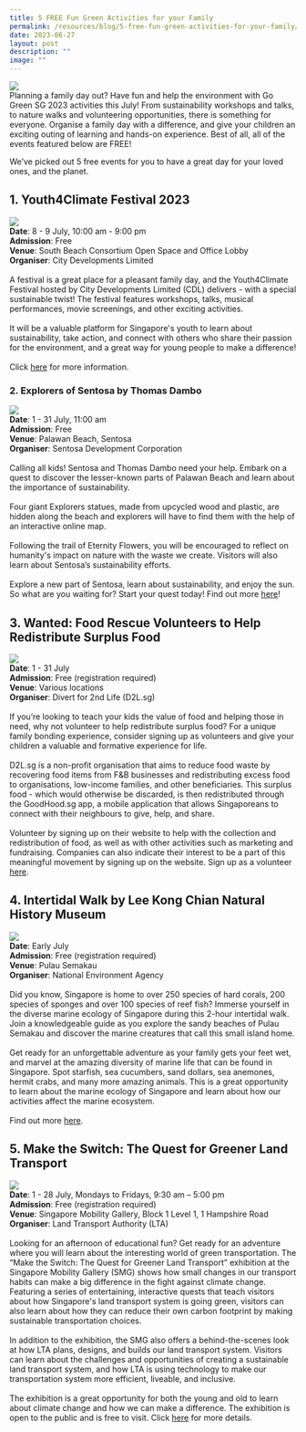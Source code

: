 ```yaml
---
title: 5 FREE Fun Green Activities for your Family
permalink: /resources/blog/5-free-fun-green-activities-for-your-family/
date: 2023-06-27
layout: post
description: ""
image: ""
---
```

![](/images/Blog/blog1banner.png)
<br>
Planning a family day out? Have fun and help the environment with Go Green SG 2023 activities this July! From sustainability workshops and talks, to nature walks and volunteering opportunities, there is something for everyone. Organise a family day with a difference, and give your children an exciting outing of learning and hands-on experience. Best of all, all of the events featured below are FREE! 

We’ve picked out 5 free events for you to have a great day for your loved ones, and the planet.

## 1. **Youth4Climate Festival 2023**<br>
![](/images/Blog/blog1-1.jpeg)<br>
**Date**: 8 - 9 July, 10:00 am - 9:00 pm<br>
**Admission**: Free<br>
**Venue**: South Beach Consortium Open Space and Office Lobby<br>
**Organiser**: City Developments Limited
<br><br>
A festival is a great place for a pleasant family day, and the Youth4Climate Festival hosted by City Developments Limited (CDL) delivers - with a special sustainable twist! The festival features workshops, talks, musical performances, movie screenings, and other exciting activities. 
<br><br>
It will be a valuable platform for Singapore's youth to learn about sustainability, take action, and connect with others who share their passion for the environment, and a great way for young people to make a difference!
<br><br>
Click [here](https://www.gogreen.gov.sg/youth4climate-festival-2023/) for more information.

### 2. **Explorers of Sentosa by Thomas Dambo**<br>
![](/images/Blog/blog1-2.jpeg)<br>
**Date**: 1 - 31 July, 11:00 am<br>
**Admission**: Free<br>
**Venue**: Palawan Beach, Sentosa<br>
**Organiser**: Sentosa Development Corporation
<br><br>
Calling all kids! Sentosa and Thomas Dambo need your help. Embark on a quest to discover the lesser-known parts of Palawan Beach and learn about the importance of sustainability.
<br><br>
Four giant Explorers statues, made from upcycled wood and plastic, are hidden along the beach and explorers will have to find them with the help of an interactive online map.
<br><br>
Following the trail of Eternity Flowers, you will be encouraged to reflect on humanity's impact on nature with the waste we create. Visitors will also learn about Sentosa’s sustainability efforts.
<br><br>
Explore a new part of Sentosa, learn about sustainability, and enjoy the sun. So what are you waiting for? Start your quest today! Find out more [here](https://www.gogreen.gov.sg/explorers-of-sentosa-by-thomas-dambo/)!

## 3. **Wanted: Food Rescue Volunteers to Help Redistribute Surplus Food**<br>
![](/images/Blog/blog1-3.jpeg)<br>
**Date**: 1 - 31 July<br>
**Admission**: Free (registration required)<br>
**Venue**: Various locations<br>
**Organiser**: Divert for 2nd Life (D2L.sg)
<br><br>
If you’re looking to teach your kids the value of food and helping those in need, why not volunteer to help redistribute surplus food? For a unique family bonding experience, consider signing up as volunteers and give your children a valuable and formative experience for life. 
<br><br>
D2L.sg is a non-profit organisation that aims to reduce food waste by recovering food items from F&amp;B businesses and redistributing excess food to organisations, low-income families, and other beneficiaries. This surplus food - which would otherwise be discarded, is then redistributed through the GoodHood.sg app, a mobile application that allows Singaporeans to connect with their neighbours to give, help, and share.
<br><br>
Volunteer by signing up on their website to help with the collection and redistribution of food, as well as with other activities such as marketing and fundraising. Companies can also indicate their interest to be a part of this meaningful movement by signing up on the website. Sign up as a volunteer [here](https://www.gogreen.gov.sg/wanted-food-rescue-volunteers-to-help-redistribute-surplus-food/).

## 4. **Intertidal Walk by Lee Kong Chian Natural History Museum**<br>
![](/images/Blog/blog1-4.jpeg)<br>
**Date**: Early July<br>
**Admission**: Free (registration required)<br>
**Venue**: Pulau Semakau<br>
**Organiser**: National Environment Agency
<br><br>
Did you know, Singapore is home to over 250 species of hard corals, 200 species of sponges and over 100 species of reef fish? Immerse yourself in the diverse marine ecology of Singapore during this 2-hour intertidal walk. Join a knowledgeable guide as you explore the sandy beaches of Pulau Semakau and discover the marine creatures that call this small island home.
<br><br>
Get ready for an unforgettable adventure as your family gets your feet wet, and marvel at the amazing diversity of marine life that can be found in Singapore. Spot starfish, sea cucumbers, sand dollars, sea anemones, hermit crabs, and many more amazing animals. This is a great opportunity to learn about the marine ecology of Singapore and learn about how our activities affect the marine ecosystem.
<br><br>
Find out more [here](https://www.gogreen.gov.sg/intertidal-walk-lkc/).

## 5. **Make the Switch: The Quest for Greener Land Transport**<br>
![](/images/Blog/blog1-5.png)<br>
**Date**: 1 - 28 July, Mondays to Fridays, 9:30 am – 5:00 pm<br>
**Admission**: Free (registration required)<br>
**Venue**: Singapore Mobility Gallery, Block 1 Level 1, 1 Hampshire Road<br>
**Organiser**: Land Transport Authority (LTA)
<br><br>
Looking for an afternoon of educational fun? Get ready for an adventure where you will learn about the interesting world of green transportation. The “Make the Switch: The Quest for Greener Land Transport” exhibition at the Singapore Mobility Gallery (SMG) shows how small changes in our transport habits can make a big difference in the fight against climate change. 
Featuring a series of entertaining, interactive quests that teach visitors about how Singapore's land transport system is going green, visitors can also learn about how they can reduce their own carbon footprint by making sustainable transportation choices.
<br><br>
In addition to the exhibition, the SMG also offers a behind-the-scenes look at how LTA plans, designs, and builds our land transport system. Visitors can learn about the challenges and opportunities of creating a sustainable land transport system, and how LTA is using technology to make our transportation system more efficient, liveable, and inclusive.
<br><br>
The exhibition is a great opportunity for both the young and old to learn about climate change and how we can make a difference. The exhibition is open to the public and is free to visit. Click [here](https://www.gogreen.gov.sg/make-the-switch-the-quest-for-greener-land-transport/) for more details.